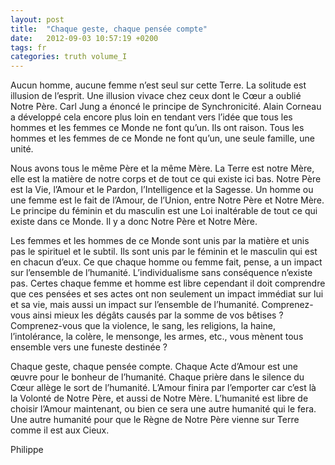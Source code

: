 ```yaml
---
layout: post
title:  "Chaque geste, chaque pensée compte"
date:   2012-09-03 10:57:19 +0200
tags: fr
categories: truth volume_I
---
```

Aucun homme, aucune femme n’est seul sur cette Terre. La solitude est illusion de l’esprit. Une illusion vivace chez ceux dont le Cœur a oublié Notre Père. Carl Jung a énoncé le principe de Synchronicité. Alain Corneau a développé cela encore plus loin en tendant vers l’idée que tous les hommes et les femmes ce Monde ne font qu’un. Ils ont raison. Tous les hommes et les femmes de ce Monde ne font qu’un, une seule famille, une unité.

Nous avons tous le même Père et la même Mère. La Terre est notre Mère, elle est la matière de notre corps et de tout ce qui existe ici bas. Notre Père est la Vie, l’Amour et le Pardon, l’Intelligence et la Sagesse. Un homme ou une femme est le fait de l’Amour, de l’Union, entre Notre Père et Notre Mère. Le principe du féminin et du masculin est une Loi inaltérable de tout ce qui existe dans ce Monde. Il y a donc Notre Père et Notre Mère.

Les femmes et les hommes de ce Monde sont unis par la matière et unis pas le spirituel et le subtil. Ils sont unis par le féminin et le masculin qui est en chacun d’eux. Ce que chaque homme ou femme fait, pense, a un impact sur l’ensemble de l’humanité. L’individualisme sans conséquence n’existe pas. Certes chaque femme et homme est libre cependant il doit comprendre que ces pensées et ses actes ont non seulement un impact immédiat sur lui et sa vie, mais aussi un impact sur l’ensemble de l’humanité. Comprenez-vous ainsi mieux les dégâts causés par la somme de vos bêtises ? Comprenez-vous que la violence, le sang, les religions, la haine, l’intolérance, la colère, le mensonge, les armes, etc., vous mènent tous ensemble vers une funeste destinée ?

Chaque geste, chaque pensée compte. Chaque Acte d’Amour est une œuvre pour le bonheur de l’humanité. Chaque prière dans le silence du Cœur allège le sort de l’humanité. L’Amour finira par l’emporter car c’est là la Volonté de Notre Père, et aussi de Notre Mère. L’humanité est libre de choisir l’Amour maintenant, ou bien ce sera une autre humanité qui le fera. Une autre humanité pour que le Règne de Notre Père vienne sur Terre comme il est aux Cieux.

Philippe

<!-- 
Ce(tte) œuvre est mise à disposition selon les termes de la Licence Creative Commons Attribution - Pas d’Utilisation Commerciale 4.0 International.
-->